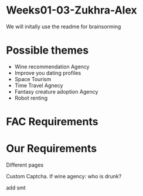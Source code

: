 # Weeks01-03-Zukhra-Alex
We will initally use the readme for brainsorming

# Possible themes

* Wine recommendation Agency
* Improve you dating profiles
* Space Tourism
* Time Travel Agnecy
* Fantasy creature adoption Agency
* Robot renting

# FAC Requirements

# Our Requirements
Different pages

Custom Captcha. If wine agency: who is drunk?


add smt


